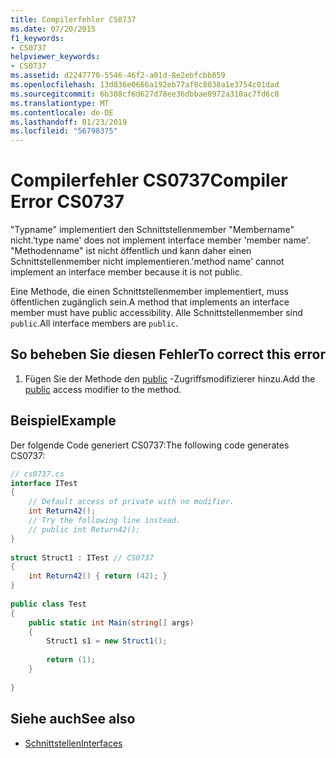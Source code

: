 ```yaml
---
title: Compilerfehler CS0737
ms.date: 07/20/2015
f1_keywords:
- CS0737
helpviewer_keywords:
- CS0737
ms.assetid: d2247770-5546-46f2-a01d-8e2ebfcbb859
ms.openlocfilehash: 13d036e0666a192eb77af8c8038a1e3754c01dad
ms.sourcegitcommit: 6b308cf6d627d78ee36dbbae8972a310ac7fd6c8
ms.translationtype: MT
ms.contentlocale: de-DE
ms.lasthandoff: 01/23/2019
ms.locfileid: "56798375"
---
```

# <a name="compiler-error-cs0737"></a><span data-ttu-id="2bacf-102">Compilerfehler CS0737</span><span class="sxs-lookup"><span data-stu-id="2bacf-102">Compiler Error CS0737</span></span>
<span data-ttu-id="2bacf-103">"Typname" implementiert den Schnittstellenmember "Membername" nicht.</span><span class="sxs-lookup"><span data-stu-id="2bacf-103">'type name' does not implement interface member 'member name'.</span></span> <span data-ttu-id="2bacf-104">"Methodenname" ist nicht öffentlich und kann daher einen Schnittstellenmember nicht implementieren.</span><span class="sxs-lookup"><span data-stu-id="2bacf-104">'method name' cannot implement an interface member because it is not public.</span></span>  
  
 <span data-ttu-id="2bacf-105">Eine Methode, die einen Schnittstellenmember implementiert, muss öffentlichen zugänglich sein.</span><span class="sxs-lookup"><span data-stu-id="2bacf-105">A method that implements an interface member must have public accessibility.</span></span> <span data-ttu-id="2bacf-106">Alle Schnittstellenmember sind `public`.</span><span class="sxs-lookup"><span data-stu-id="2bacf-106">All interface members are `public`.</span></span>  
  
## <a name="to-correct-this-error"></a><span data-ttu-id="2bacf-107">So beheben Sie diesen Fehler</span><span class="sxs-lookup"><span data-stu-id="2bacf-107">To correct this error</span></span>  
  
1.  <span data-ttu-id="2bacf-108">Fügen Sie der Methode den [public](../../csharp/language-reference/keywords/public.md) -Zugriffsmodifizierer hinzu.</span><span class="sxs-lookup"><span data-stu-id="2bacf-108">Add the [public](../../csharp/language-reference/keywords/public.md) access modifier to the method.</span></span>  
  
## <a name="example"></a><span data-ttu-id="2bacf-109">Beispiel</span><span class="sxs-lookup"><span data-stu-id="2bacf-109">Example</span></span>  
 <span data-ttu-id="2bacf-110">Der folgende Code generiert CS0737:</span><span class="sxs-lookup"><span data-stu-id="2bacf-110">The following code generates CS0737:</span></span>  
  
```csharp  
// cs0737.cs  
interface ITest  
{  
    // Default access of private with no modifier.  
    int Return42();  
    // Try the following line instead.  
    // public int Return42();  
}  
  
struct Struct1 : ITest // CS0737  
{  
    int Return42() { return (42); }  
}  
  
public class Test  
{  
    public static int Main(string[] args)  
    {  
        Struct1 s1 = new Struct1();  
  
        return (1);  
    }  
  
}  
```  
  
## <a name="see-also"></a><span data-ttu-id="2bacf-111">Siehe auch</span><span class="sxs-lookup"><span data-stu-id="2bacf-111">See also</span></span>

- [<span data-ttu-id="2bacf-112">Schnittstellen</span><span class="sxs-lookup"><span data-stu-id="2bacf-112">Interfaces</span></span>](../../csharp/programming-guide/interfaces/index.md)

